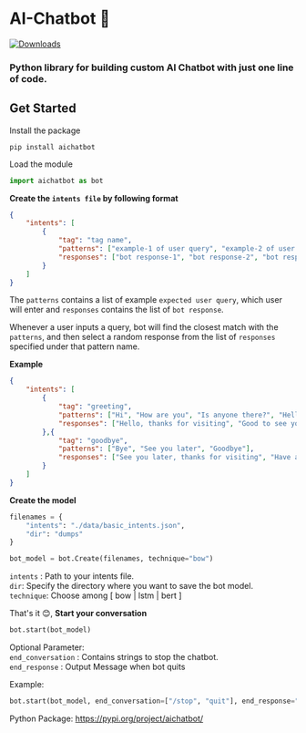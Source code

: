 # AI-Chatbot 🤖 

[![Downloads](https://static.pepy.tech/personalized-badge/aichatbot?period=total&units=international_system&left_color=black&right_color=orange&left_text=Downloads)](https://pepy.tech/project/aichatbot)

### Python library for building custom AI Chatbot with just one line of code.


<!-- ## Features -->


<!-- Demo Output of AI Chatbot -->
<!-- <br><br>
<img src = "./static/demo.gif" width="600px" height = "300px"> -->

## Get Started

Install the package
```
pip install aichatbot
```

Load the module
```python
import aichatbot as bot
```

**Create the `intents file` by following format**

```json
{
    "intents": [
        {
            "tag": "tag name",
            "patterns": ["example-1 of user query", "example-2 of user query", "example-3"],
            "responses": ["bot response-1", "bot response-2", "bot response-3"]
        }
    ]
}
```

The `patterns` contains a list of example `expected user query`, which user will enter and `responses` contains the list of `bot response`.

Whenever a user inputs a query, bot will find the closest match with the `patterns`, and then select a random response from the list of `responses` specified under that pattern name.


**Example**

```json
{
    "intents": [
        {
            "tag": "greeting",
            "patterns": ["Hi", "How are you", "Is anyone there?", "Hello", "Good day"],
            "responses": ["Hello, thanks for visiting", "Good to see you again", "Hi there, how can I help?"]
        },{
            "tag": "goodbye",
            "patterns": ["Bye", "See you later", "Goodbye"],
            "responses": ["See you later, thanks for visiting", "Have a nice day", "Bye! Come back again soon."]
        }
    ]
}
```


**Create the model**

```python
filenames = {
    "intents": "./data/basic_intents.json",
    "dir": "dumps"
}

bot_model = bot.Create(filenames, technique="bow")
```

`intents` : Path to your intents file. <br>
`dir`: Specify the directory where you want to save the bot model.<br>
`technique`: Choose among [ bow | lstm | bert ]<br>

That's it 😊, **Start your conversation**
```python
bot.start(bot_model)
```

Optional Parameter:<br>
`end_conversation` : Contains strings to stop the chatbot.<br>
`end_response` : Output Message when bot quits

Example: 
```python
bot.start(bot_model, end_conversation=["/stop", "quit"], end_response="Thankyou for your time :)")
```



Python Package: https://pypi.org/project/aichatbot/



